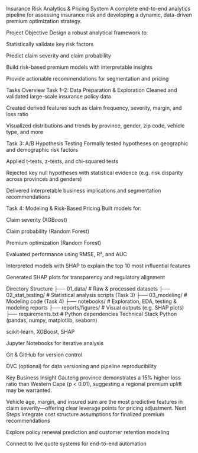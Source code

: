 Insurance Risk Analytics & Pricing System
A complete end-to-end analytics pipeline for assessing insurance risk and developing a dynamic, data-driven premium optimization strategy.

Project Objective
Design a robust analytical framework to:

Statistically validate key risk factors

Predict claim severity and claim probability

Build risk-based premium models with interpretable insights

Provide actionable recommendations for segmentation and pricing

Tasks Overview
Task 1–2: Data Preparation & Exploration
Cleaned and validated large-scale insurance policy data

Created derived features such as claim frequency, severity, margin, and loss ratio

Visualized distributions and trends by province, gender, zip code, vehicle type, and more

Task 3: A/B Hypothesis Testing
Formally tested hypotheses on geographic and demographic risk factors

Applied t-tests, z-tests, and chi-squared tests

Rejected key null hypotheses with statistical evidence (e.g. risk disparity across provinces and genders)

Delivered interpretable business implications and segmentation recommendations

Task 4: Modeling & Risk-Based Pricing
Built models for:

Claim severity (XGBoost)

Claim probability (Random Forest)

Premium optimization (Random Forest)

Evaluated performance using RMSE, R², and AUC

Interpreted models with SHAP to explain the top 10 most influential features

Generated SHAP plots for transparency and regulatory alignment

 Directory Structure
├── 01_data/               # Raw & processed datasets
├── 02_stat_testing/       # Statistical analysis scripts (Task 3)
├── 03_modeling/           # Modeling code (Task 4)
├── notebooks/             # Exploration, EDA, testing & modeling reports
├── reports/figures/       # Visual outputs (e.g. SHAP plots)
├── requirements.txt       # Python dependencies
Technical Stack
Python (pandas, numpy, matplotlib, seaborn)

scikit-learn, XGBoost, SHAP

Jupyter Notebooks for iterative analysis

Git & GitHub for version control

DVC (optional) for data versioning and pipeline reproducibility

Key Business Insight
Gauteng province demonstrates a 15% higher loss ratio than Western Cape (p < 0.01), suggesting a regional premium uplift may be warranted.

Vehicle age, margin, and insured sum are the most predictive features in claim severity—offering clear leverage points for pricing adjustment.
 Next Steps
Integrate cost structure assumptions for finalized premium recommendations

Explore policy renewal prediction and customer retention modeling

Connect to live quote systems for end-to-end automation
